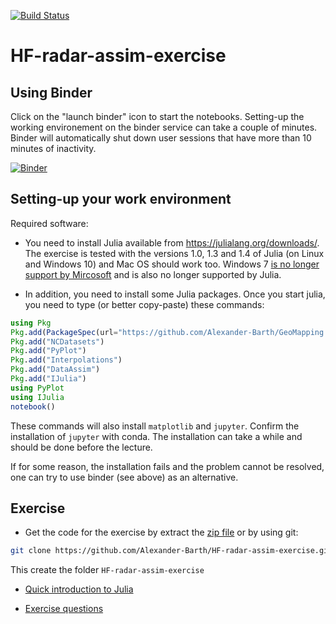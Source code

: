 [![Build Status](https://travis-ci.org/Alexander-Barth/HF-radar-assim-exercise.svg?branch=master)](https://travis-ci.org/Alexander-Barth/HF-radar-assim-exercise)


# HF-radar-assim-exercise

## Using Binder

Click on the "launch binder" icon to start the notebooks. Setting-up the working environement on the binder service can take a couple of minutes. Binder will automatically shut down user sessions that have more than 10 minutes of inactivity. 


[![Binder](https://mybinder.org/badge_logo.svg)](https://mybinder.org/v2/gh/Alexander-Barth/HF-radar-assim-exercise/nb?filepath=assim_exercise.ipynb)

## Setting-up your work environment

Required software:

* You need to install Julia available from https://julialang.org/downloads/. The exercise is tested with the versions 1.0, 1.3 and 1.4 of Julia (on Linux and Windows 10) and Mac OS should work too. Windows 7
[is no longer support by Mircosoft](https://support.microsoft.com/en-us/help/4057281/windows-7-support-ended-on-january-14-2020) and is also no longer supported by Julia. 

* In addition, you need to install some Julia packages. Once you start julia, you need to type (or better copy-paste) these commands:

```julia
using Pkg
Pkg.add(PackageSpec(url="https://github.com/Alexander-Barth/GeoMapping.jl", rev="master"))
Pkg.add("NCDatasets")
Pkg.add("PyPlot")
Pkg.add("Interpolations")
Pkg.add("DataAssim")
Pkg.add("IJulia")
using PyPlot
using IJulia
notebook()
```
These commands will also install `matplotlib` and `jupyter`.
Confirm the installation of `jupyter` with conda. The installation can take a while and should be done before the lecture.

If for some reason, the installation fails and the problem cannot be resolved, one can try to use binder (see above) as an alternative.

## Exercise

* Get the code for the exercise by extract the [zip file](https://github.com/Alexander-Barth/HF-radar-assim-exercise/archive/master.zip) or by using git:

```bash
git clone https://github.com/Alexander-Barth/HF-radar-assim-exercise.git
```

This create the folder `HF-radar-assim-exercise`

* [Quick introduction to Julia](Julia.md)

* [Exercise questions](https://alexander-barth.github.io/HF-radar-assim-exercise/slides/)


<!--  LocalWords:  assim caen sudo julia NetCDF PyPlot IJulia el cd
 -->
<!--  LocalWords:  mkdir wget emacs EOF setq alist jl dir
 -->
